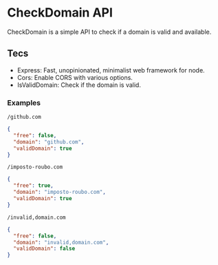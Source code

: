 # CheckDomain API

CheckDomain is a simple API to check if a domain is valid and available.

## Tecs

- Express: Fast, unopinionated, minimalist web framework for node.
- Cors: Enable CORS with various options.
- IsValidDomain: Check if the domain is valid.

### Examples

`/github.com`

```json
{
  "free": false,
  "domain": "github.com",
  "validDomain": true
}
```

`/imposto-roubo.com`

```json
{
  "free": true,
  "domain": "imposto-roubo.com",
  "validDomain": true
}
```

`/invalid,domain.com`

```json
{
  "free": false,
  "domain": "invalid,domain.com",
  "validDomain": false
}
```
